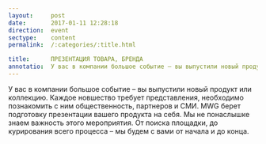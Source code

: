 ```yaml
---
layout:     post
date:       2017-01-11 12:28:18
direction:  event
sectype:    content
permalink:  /:categories/:title.html

title:      ПРЕЗЕНТАЦИЯ ТОВАРА, БРЕНДА  
annotatio:  У вас в компании большое событие – вы выпустили новый продукт или коллекцию. Каждое новшество требует представления, необходимо познакомить с ним общественность, партнеров и СМИ. MWG берет подготовку презентации вашего продукта на себя. Мы не понаслышке знаем важность этого мероприятия. От поиска площадки, до курирования всего процесса – мы будем с вами от начала и до конца. 
---
```


У вас в компании большое событие – вы выпустили новый продукт или коллекцию. Каждое новшество требует представления, необходимо познакомить с ним общественность, партнеров и СМИ. MWG берет подготовку презентации вашего продукта на себя. Мы не понаслышке знаем важность этого мероприятия. От поиска площадки, до курирования всего процесса – мы будем с вами от начала и до конца.  
